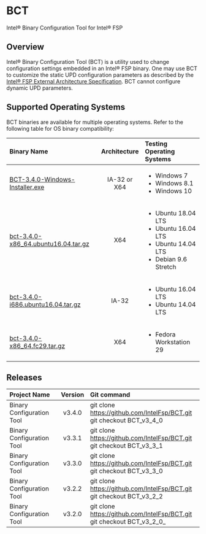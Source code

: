 # BCT
Intel® Binary Configuration Tool for Intel® FSP

## Overview

Intel® Binary Configuration Tool (BCT) is a utility used to change configuration settings embedded in an Intel® FSP binary. One may use BCT to customize the static UPD configuration parameters as described by the [Intel® FSP External Architecture Specification](https://www.intel.com/fsp). BCT cannot configure dynamic UPD parameters.

## Supported Operating Systems

BCT binaries are available for multiple operating systems. Refer to the following table for OS binary compatibility:

Binary Name | Architecture | Testing Operating Systems
:---------- | :----------: | :------------------------
[BCT-3.4.0-Windows-Installer.exe](https://github.com/IntelFsp/BCT/blob/master/BCT-3.4.0-Windows-Installer.exe) | IA-32 or X64 | <ul><li>Windows 7</li><li>Windows 8.1</li><li>Windows 10</li></ul>
[bct-3.4.0-x86_64.ubuntu16.04.tar.gz](https://github.com/IntelFsp/BCT/blob/master/bct-3.4.0-x86_64.ubuntu16.04.tar.gz) | X64 | <ul><li>Ubuntu 18.04 LTS</li><li>Ubuntu 16.04 LTS</li><li>Ubuntu 14.04 LTS</li><li>Debian 9.6 Stretch</li></ul>
[bct-3.4.0-i686.ubuntu16.04.tar.gz](https://github.com/IntelFsp/BCT/blob/master/bct-3.4.0-i686.ubuntu16.04.tar.gz) | IA-32 | <ul><li>Ubuntu 16.04 LTS</li><li>Ubuntu 14.04 LTS</li></ul>
[bct-3.4.0-x86_64.fc29.tar.gz](https://github.com/IntelFsp/BCT/blob/master/bct-3.4.0-x86_64.fc29.tar.gz) | X64 | <ul><li>Fedora Workstation 29</li></ul>

## Releases

Project Name | Version | Git command
:----------- | :-----: | :----------
Binary Configuration Tool | v3.4.0 | git clone https://github.com/IntelFsp/BCT.git <br /> git checkout BCT_v3_4_0
Binary Configuration Tool | v3.3.1 | git clone https://github.com/IntelFsp/BCT.git <br /> git checkout BCT_v3_3_1
Binary Configuration Tool | v3.3.0 | git clone https://github.com/IntelFsp/BCT.git <br /> git checkout BCT_v3_3_0
Binary Configuration Tool | v3.2.2 | git clone https://github.com/IntelFsp/BCT.git <br /> git checkout BCT_v3_2_2
Binary Configuration Tool | v3.2.0 | git clone https://github.com/IntelFsp/BCT.git <br /> git checkout BCT_v3_2_0_
